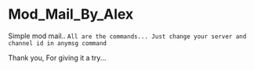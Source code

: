 # Mod_Mail_By_Alex

Simple mod mail..
`All are the commands...
Just change your server and channel id in anymsg command`

Thank you, For giving it a try...
